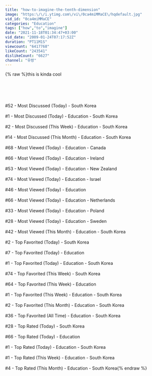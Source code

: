 ```yaml
---
title: "how-to-imagine-the-tenth-dimension"
image: "https:\/\/i.ytimg.com\/vi\/0ca4miMMaCE\/hqdefault.jpg"
vid_id: "0ca4miMMaCE"
categories: "Education"
tags: ["how","to","imagine"]
date: "2021-11-18T01:34:47+03:00"
vid_date: "2009-01-24T07:17:52Z"
duration: "PT11M1S"
viewcount: "6417768"
likeCount: "243541"
dislikeCount: "6627"
channel: "유령"
---
```

{% raw %}this is kinda cool<br /><br /><br /><br /><br /><br />#52 - Most Discussed (Today) - South Korea<br /><br />#1 - Most Discussed (Today) - Education - South Korea<br /><br />#2 - Most Discussed (This Week) - Education - South Korea<br /><br />#14 - Most Discussed (This Month) - Education - South Korea<br /><br />#68 - Most Viewed (Today) - Education - Canada<br /><br />#66 - Most Viewed (Today) - Education - Ireland<br /><br />#53 - Most Viewed (Today) - Education - New Zealand<br /><br />#74 - Most Viewed (Today) - Education - Israel<br /><br />#46 - Most Viewed (Today) - Education<br /><br />#66 - Most Viewed (Today) - Education - Netherlands<br /><br />#33 - Most Viewed (Today) - Education - Poland<br /><br />#28 - Most Viewed (Today) - Education - Sweden<br /><br />#42 - Most Viewed (This Month) - Education - South Korea<br /><br />#2 - Top Favorited (Today) - South Korea<br /><br />#7 - Top Favorited (Today) - Education<br /><br />#1 - Top Favorited (Today) - Education - South Korea<br /><br />#74 - Top Favorited (This Week) - South Korea<br /><br />#64 - Top Favorited (This Week) - Education<br /><br />#1 - Top Favorited (This Week) - Education - South Korea<br /><br />#2 - Top Favorited (This Month) - Education - South Korea<br /><br />#36 - Top Favorited (All Time) - Education - South Korea<br /><br />#28 - Top Rated (Today) - South Korea<br /><br />#66 - Top Rated (Today) - Education<br /><br />#1 - Top Rated (Today) - Education - South Korea<br /><br />#1 - Top Rated (This Week) - Education - South Korea<br /><br />#4 - Top Rated (This Month) - Education - South Korea{% endraw %}
